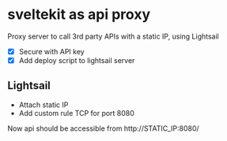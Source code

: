 # sveltekit as api proxy

Proxy server to call 3rd party APIs with a static IP, using Lightsail

- [x] Secure with API key
- [x] Add deploy script to lightsail server

## Lightsail

- Attach static IP
- Add custom rule TCP for port 8080

Now api should be accessible from
http://STATIC_IP:8080/